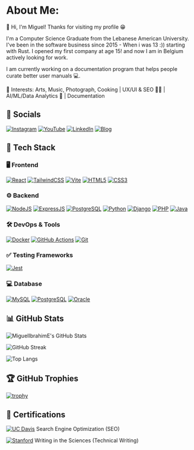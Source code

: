 # About Me:
👋 Hi, I'm Miguel! Thanks for visiting my profile 😁

I'm a Computer Science Graduate from the Lebanese American University. I've been in the software business since 2015 - When i was 13 :)) starting with Rust. I opened my first company at age 15! and now I am in Belgium actively looking for work.

I am currently working on a documentation program that helps people curate better user manuals 💻.

🎨 Interests: Arts, Music, Photograph, Cooking | UX/UI & SEO 🧑‍🎨 | AI/ML/Data Analytics 🤖 | Documentation

##  🛜 Socials
[![Instagram](https://img.shields.io/badge/Instagram-E4405F?style=for-the-badge&logo=instagram&logoColor=white)](https://instagram.com/miguel_ibrahim)
[![YouTube](https://img.shields.io/badge/YouTube-FF0000?style=for-the-badge&logo=youtube&logoColor=white)](https://youtube.com/@miguelibrahim2151)
[![LinkedIn](https://img.shields.io/badge/LinkedIn-0A66C2?style=for-the-badge&logo=linkedin&logoColor=white)](https://www.linkedin.com/in/miguel-ibrahim)
[![Blog](https://img.shields.io/badge/Blog-111111?style=for-the-badge&logo=ghost&logoColor=white)](https://miguel-ibrahim.netlify.app/)

## 🚀 Tech Stack

### 🖥️ Frontend
[![React](https://img.shields.io/badge/React-20232A?style=for-the-badge&logo=react&logoColor=61DAFB)]()
[![TailwindCSS](https://img.shields.io/badge/Tailwind_CSS-06B6D4?style=for-the-badge&logo=tailwindcss&logoColor=white)]()
[![Vite](https://img.shields.io/badge/Vite-646CFF?style=for-the-badge&logo=vite&logoColor=white)]()
[![HTML5](https://img.shields.io/badge/HTML5-E34F26?style=for-the-badge&logo=html5&logoColor=white)]()
[![CSS3](https://img.shields.io/badge/CSS3-1572B6?style=for-the-badge&logo=css3&logoColor=white)]()

### ⚙️ Backend
[![NodeJS](https://img.shields.io/badge/Node.js-43853D?style=for-the-badge&logo=node-dot-js&logoColor=white)]()
[![ExpressJS](https://img.shields.io/badge/Express.js-000000?style=for-the-badge&logo=express&logoColor=white)]()
[![PostgreSQL](https://img.shields.io/badge/PostgreSQL-316192?style=for-the-badge&logo=postgresql&logoColor=white)]()
[![Python](https://img.shields.io/badge/Python-3776AB?style=for-the-badge&logo=python&logoColor=white)]()
[![Django](https://img.shields.io/badge/Django-092E20?style=for-the-badge&logo=django&logoColor=white)]()
[![PHP](https://img.shields.io/badge/PHP-777BB4?style=for-the-badge&logo=php&logoColor=white)]()
[![Java](https://img.shields.io/badge/Java-ED8B00?style=for-the-badge&logo=java&logoColor=white)]()


### 🛠️ DevOps & Tools
[![Docker](https://img.shields.io/badge/Docker-2496ED?style=for-the-badge&logo=docker&logoColor=white)]()
[![GitHub Actions](https://img.shields.io/badge/GitHub_Actions-2088FF?style=for-the-badge&logo=github-actions&logoColor=white)]()
[![Git](https://img.shields.io/badge/Git-F05032?style=for-the-badge&logo=git&logoColor=white)]()

### ✅ Testing Frameworks
[![Jest](https://img.shields.io/badge/Jest-C21325?style=for-the-badge&logo=jest&logoColor=white)]()

### 💻 Database
[![MySQL](https://img.shields.io/badge/MySQL-4479A1?style=for-the-badge&logo=mysql&logoColor=white)]()
[![PostgreSQL](https://img.shields.io/badge/PostgreSQL-4169E1?style=for-the-badge&logo=postgresql&logoColor=white)]()
[![Oracle](https://img.shields.io/badge/Oracle-F80000?style=for-the-badge&logo=oracle&logoColor=white)]()

## 📊 GitHub Stats

![MiguelIbrahimE's GitHub Stats](https://github-readme-stats.vercel.app/api?username=MiguelIbrahimE&show_icons=true&theme=dark&rank_icon=percentile)

![GitHub Streak](https://streak-stats.demolab.com/?user=MiguelIbrahimE&theme=dark)

![Top Langs](https://github-readme-stats.vercel.app/api/top-langs/?username=MiguelIbrahimE&layout=compact&theme=dark)

## 🏆 GitHub Trophies
[![trophy](https://github-profile-trophy.vercel.app/?username=MiguelIbrahimE&theme=darkhub&rank=S,AAA,AA,A,B,C)](https://github.com/ryo-ma/github-profile-trophy)



## 🏅 Certifications

[![UC Davis](https://img.shields.io/badge/UC_Davis-002855?style=for-the-badge&logo=coursera&logoColor=white)](https://coursera.org/verify/9UZT4KPGB81Z)
Search Engine Optimization (SEO)

[![Stanford](https://img.shields.io/badge/Stanford-8C1515?style=for-the-badge&logo=coursera&logoColor=white)](https://coursera.org/verify/ZUITZEF2QK1M)
Writing in the Sciences (Technical Writing)




